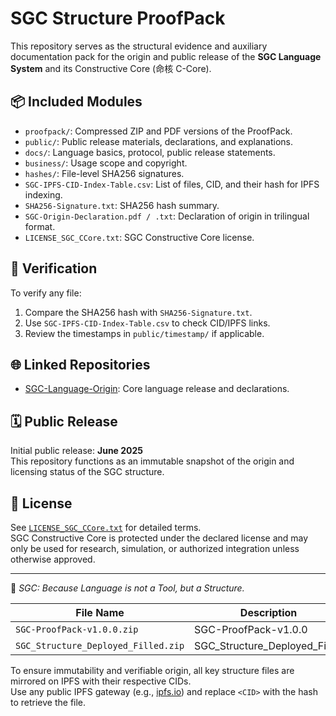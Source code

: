 # SGC Structure ProofPack

This repository serves as the structural evidence and auxiliary documentation pack for the origin and public release of the **SGC Language System** and its Constructive Core (命核 C-Core).

## 📦 Included Modules

- `proofpack/`: Compressed ZIP and PDF versions of the ProofPack.
- `public/`: Public release materials, declarations, and explanations.
- `docs/`: Language basics, protocol, public release statements.
- `business/`: Usage scope and copyright.
- `hashes/`: File-level SHA256 signatures.
- `SGC-IPFS-CID-Index-Table.csv`: List of files, CID, and their hash for IPFS indexing.
- `SHA256-Signature.txt`: SHA256 hash summary.
- `SGC-Origin-Declaration.pdf / .txt`: Declaration of origin in trilingual format.
- `LICENSE_SGC_CCore.txt`: SGC Constructive Core license.

## 🔐 Verification

To verify any file:
1. Compare the SHA256 hash with `SHA256-Signature.txt`.
2. Use `SGC-IPFS-CID-Index-Table.csv` to check CID/IPFS links.
3. Review the timestamps in `public/timestamp/` if applicable.

## 🌐 Linked Repositories

- [SGC-Language-Origin](https://github.com/Zwei-SGC/SGC-Language-Origin): Core language release and declarations.

## 🗓️ Public Release

Initial public release: **June 2025**  
This repository functions as an immutable snapshot of the origin and licensing status of the SGC structure.

## 🧾 License

See [`LICENSE_SGC_CCore.txt`](LICENSE_SGC_CCore.txt) for detailed terms.  
SGC Constructive Core is protected under the declared license and may only be used for research, simulation, or authorized integration unless otherwise approved.

---

🧠 *SGC: Because Language is not a Tool, but a Structure.*

| File Name | Description | IPFS CID |
|-----------|-------------|----------|
| `SGC-ProofPack-v1.0.0.zip` | SGC-ProofPack-v1.0.0 | `bafybeie24uclq3mtszfhndmzlege2bv6bidordteemo7ycp3g54isihseu` |
| `SGC_Structure_Deployed_Filled.zip` | SGC_Structure_Deployed_Filled | `bafybeicllksfo7g6iiohqvbaybjcvt7j53dqkj4liftxlewsamkgc2uqvy` |

To ensure immutability and verifiable origin, all key structure files are mirrored on IPFS with their respective CIDs.  
Use any public IPFS gateway (e.g., [ipfs.io](https://ipfs.io)) and replace `<CID>` with the hash to retrieve the file.
